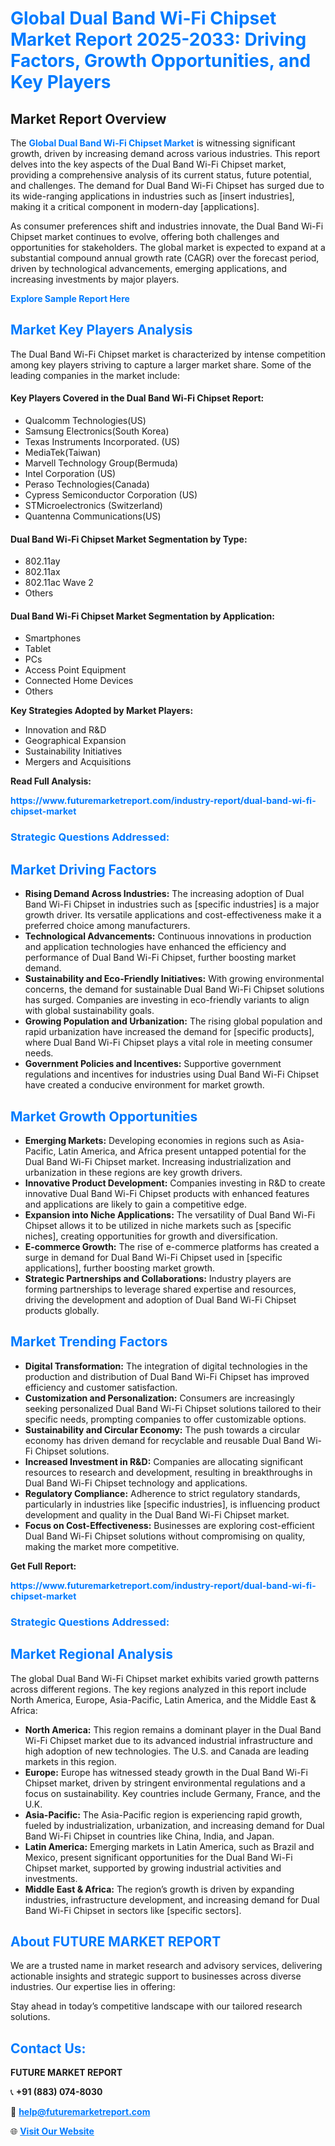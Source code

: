 <h1 style="color: #007BFF;">Global Dual Band Wi-Fi Chipset Market Report 2025-2033: Driving Factors, Growth Opportunities, and Key Players</h1>

<section id="overview">
<h2>Market Report Overview</h2>
<p>The <a href="https://www.futuremarketreport.com/industry-report/dual-band-wi-fi-chipset-market" style="color: #007BFF; text-decoration: none;"><strong>Global Dual Band Wi-Fi Chipset Market</strong></a> is witnessing significant growth, driven by increasing demand across various industries. This report delves into the key aspects of the Dual Band Wi-Fi Chipset market, providing a comprehensive analysis of its current status, future potential, and challenges. The demand for Dual Band Wi-Fi Chipset has surged due to its wide-ranging applications in industries such as [insert industries], making it a critical component in modern-day [applications].</p>
<p>As consumer preferences shift and industries innovate, the Dual Band Wi-Fi Chipset market continues to evolve, offering both challenges and opportunities for stakeholders. The global market is expected to expand at a substantial compound annual growth rate (CAGR) over the forecast period, driven by technological advancements, emerging applications, and increasing investments by major players.</p>
</section>

<section id="overview">
<p><a href="https://www.futuremarketreport.com/request-sample/reportId=82354" style="color: #007BFF; text-decoration: none;"><strong>Explore Sample Report Here</strong></a></p>
</section>

<section id="key-players">
<h2 style="color: #007BFF;">Market Key Players Analysis</h2>
<p>The Dual Band Wi-Fi Chipset market is characterized by intense competition among key players striving to capture a larger market share. Some of the leading companies in the market include:</p>
<h4>Key Players Covered in the Dual Band Wi-Fi Chipset Report:</h4>
<ul><li>Qualcomm Technologies(US)</li><li>Samsung Electronics(South Korea)</li><li>Texas Instruments Incorporated. (US)</li><li>MediaTek(Taiwan)</li><li>Marvell Technology Group(Bermuda)</li><li>Intel Corporation (US)</li><li>Peraso Technologies(Canada)</li><li>Cypress Semiconductor Corporation (US)</li><li>STMicroelectronics (Switzerland)</li><li>Quantenna Communications(US)</li></ul>
<h4>Dual Band Wi-Fi Chipset Market Segmentation by Type:</h4>
<ul><li>802.11ay</li><li>802.11ax</li><li>802.11ac Wave 2</li><li>Others</li></ul>

<h4>Dual Band Wi-Fi Chipset Market Segmentation by Application:</h4>
<ul><li>Smartphones</li><li>Tablet</li><li>PCs</li><li>Access Point Equipment</li><li>Connected Home Devices</li><li>Others</li></ul>
<p><strong>Key Strategies Adopted by Market Players:</strong></p>
<ul>
<li>Innovation and R&D</li>
<li>Geographical Expansion</li>
<li>Sustainability Initiatives</li>
<li>Mergers and Acquisitions</li>
</ul>
</section>

<section>
<p><strong>Read Full Analysis: </strong></p><a href="https://www.futuremarketreport.com/industry-report/dual-band-wi-fi-chipset-market" style="color: #007BFF; text-decoration: none;"><strong>https://www.futuremarketreport.com/industry-report/dual-band-wi-fi-chipset-market</strong></a>
<h3 style="color: #007BFF;">Strategic Questions Addressed:</h3>
</section>

<section id="driving-factors">
<h2 style="color: #007BFF;">Market Driving Factors</h2>
<ul>
<li><strong>Rising Demand Across Industries:</strong> The increasing adoption of Dual Band Wi-Fi Chipset in industries such as [specific industries] is a major growth driver. Its versatile applications and cost-effectiveness make it a preferred choice among manufacturers.</li>
<li><strong>Technological Advancements:</strong> Continuous innovations in production and application technologies have enhanced the efficiency and performance of Dual Band Wi-Fi Chipset, further boosting market demand.</li>
<li><strong>Sustainability and Eco-Friendly Initiatives:</strong> With growing environmental concerns, the demand for sustainable Dual Band Wi-Fi Chipset solutions has surged. Companies are investing in eco-friendly variants to align with global sustainability goals.</li>
<li><strong>Growing Population and Urbanization:</strong> The rising global population and rapid urbanization have increased the demand for [specific products], where Dual Band Wi-Fi Chipset plays a vital role in meeting consumer needs.</li>
<li><strong>Government Policies and Incentives:</strong> Supportive government regulations and incentives for industries using Dual Band Wi-Fi Chipset have created a conducive environment for market growth.</li>
</ul>
</section>

<section id="growth-opportunities">
<h2 style="color: #007BFF;">Market Growth Opportunities</h2>
<ul>
<li><strong>Emerging Markets:</strong> Developing economies in regions such as Asia-Pacific, Latin America, and Africa present untapped potential for the Dual Band Wi-Fi Chipset market. Increasing industrialization and urbanization in these regions are key growth drivers.</li>
<li><strong>Innovative Product Development:</strong> Companies investing in R&D to create innovative Dual Band Wi-Fi Chipset products with enhanced features and applications are likely to gain a competitive edge.</li>
<li><strong>Expansion into Niche Applications:</strong> The versatility of Dual Band Wi-Fi Chipset allows it to be utilized in niche markets such as [specific niches], creating opportunities for growth and diversification.</li>
<li><strong>E-commerce Growth:</strong> The rise of e-commerce platforms has created a surge in demand for Dual Band Wi-Fi Chipset used in [specific applications], further boosting market growth.</li>
<li><strong>Strategic Partnerships and Collaborations:</strong> Industry players are forming partnerships to leverage shared expertise and resources, driving the development and adoption of Dual Band Wi-Fi Chipset products globally.</li>
</ul>
</section>

<section id="trending-factors">
<h2 style="color: #007BFF;">Market Trending Factors</h2>
<ul>
<li><strong>Digital Transformation:</strong> The integration of digital technologies in the production and distribution of Dual Band Wi-Fi Chipset has improved efficiency and customer satisfaction.</li>
<li><strong>Customization and Personalization:</strong> Consumers are increasingly seeking personalized Dual Band Wi-Fi Chipset solutions tailored to their specific needs, prompting companies to offer customizable options.</li>
<li><strong>Sustainability and Circular Economy:</strong> The push towards a circular economy has driven demand for recyclable and reusable Dual Band Wi-Fi Chipset solutions.</li>
<li><strong>Increased Investment in R&D:</strong> Companies are allocating significant resources to research and development, resulting in breakthroughs in Dual Band Wi-Fi Chipset technology and applications.</li>
<li><strong>Regulatory Compliance:</strong> Adherence to strict regulatory standards, particularly in industries like [specific industries], is influencing product development and quality in the Dual Band Wi-Fi Chipset market.</li>
<li><strong>Focus on Cost-Effectiveness:</strong> Businesses are exploring cost-efficient Dual Band Wi-Fi Chipset solutions without compromising on quality, making the market more competitive.</li>
</ul>
</section>

<section>
<p><strong>Get Full Report: </strong></p><a href="https://www.futuremarketreport.com/industry-report/dual-band-wi-fi-chipset-market" style="color: #007BFF; text-decoration: none;"><strong>https://www.futuremarketreport.com/industry-report/dual-band-wi-fi-chipset-market</strong></a>
<h3 style="color: #007BFF;">Strategic Questions Addressed:</h3>
</section>


<section id="regional-analysis">
<h2 style="color: #007BFF;">Market Regional Analysis</h2>
<p>The global Dual Band Wi-Fi Chipset market exhibits varied growth patterns across different regions. The key regions analyzed in this report include North America, Europe, Asia-Pacific, Latin America, and the Middle East & Africa:</p>
<ul>
<li><strong>North America:</strong> This region remains a dominant player in the Dual Band Wi-Fi Chipset market due to its advanced industrial infrastructure and high adoption of new technologies. The U.S. and Canada are leading markets in this region.</li>
<li><strong>Europe:</strong> Europe has witnessed steady growth in the Dual Band Wi-Fi Chipset market, driven by stringent environmental regulations and a focus on sustainability. Key countries include Germany, France, and the U.K.</li>
<li><strong>Asia-Pacific:</strong> The Asia-Pacific region is experiencing rapid growth, fueled by industrialization, urbanization, and increasing demand for Dual Band Wi-Fi Chipset in countries like China, India, and Japan.</li>
<li><strong>Latin America:</strong> Emerging markets in Latin America, such as Brazil and Mexico, present significant opportunities for the Dual Band Wi-Fi Chipset market, supported by growing industrial activities and investments.</li>
<li><strong>Middle East & Africa:</strong> The region’s growth is driven by expanding industries, infrastructure development, and increasing demand for Dual Band Wi-Fi Chipset in sectors like [specific sectors].</li>
</ul>
</section>

<footer>
<h2 style="color: #007BFF;">About FUTURE MARKET REPORT</h2>
<p>We are a trusted name in market research and advisory services, delivering actionable insights and strategic support to businesses across diverse industries. Our expertise lies in offering:</p>

<p>Stay ahead in today’s competitive landscape with our tailored research solutions.</p>

<h2 style="color: #007BFF;">Contact Us:</h2>
<p><strong>FUTURE MARKET REPORT</strong></p>
<p>📞 <strong>+91 (883) 074-8030</strong></p>
<p>📧 <strong><a href="mailto:help@futuremarketreport.com" style="color: #007BFF;">help@futuremarketreport.com</a></strong></p>
<p>🌐 <strong><a href="https://www.futuremarketreport.com/" style="color: #007BFF;">Visit Our Website</a></strong></p>
</footer>